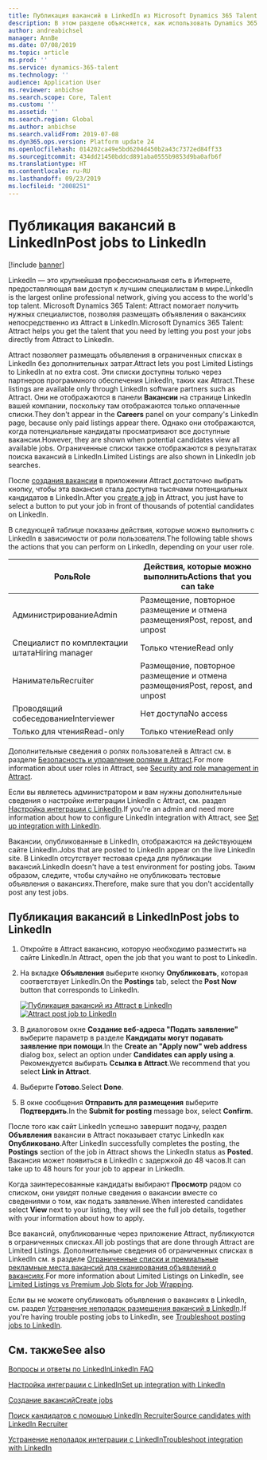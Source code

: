 ```yaml
---
title: Публикация вакансий в LinkedIn из Microsoft Dynamics 365 Talent - Attract
description: В этом разделе объясняется, как использовать Dynamics 365 Talent - Attract для публикации объявлений о вакансиях на LinkedIn.
author: andreabichsel
manager: AnnBe
ms.date: 07/08/2019
ms.topic: article
ms.prod: ''
ms.service: dynamics-365-talent
ms.technology: ''
audience: Application User
ms.reviewer: anbichse
ms.search.scope: Core, Talent
ms.custom: ''
ms.assetid: ''
ms.search.region: Global
ms.author: anbichse
ms.search.validFrom: 2019-07-08
ms.dyn365.ops.version: Platform update 24
ms.openlocfilehash: 014202ca49e5bd6204d450b2a43c7372ed84ff33
ms.sourcegitcommit: 434dd21450bddcd891aba0555b9853d9ba0afb6f
ms.translationtype: HT
ms.contentlocale: ru-RU
ms.lasthandoff: 09/23/2019
ms.locfileid: "2008251"
---
```

# <a name="post-jobs-to-linkedin"></a><span data-ttu-id="37d62-103">Публикация вакансий в LinkedIn</span><span class="sxs-lookup"><span data-stu-id="37d62-103">Post jobs to LinkedIn</span></span>

[!include [banner](../includes/banner.md)]

<span data-ttu-id="37d62-104">LinkedIn — это крупнейшая профессиональная сеть в Интернете, предоставляющая вам доступ к лучшим специалистам в мире.</span><span class="sxs-lookup"><span data-stu-id="37d62-104">LinkedIn is the largest online professional network, giving you access to the world's top talent.</span></span> <span data-ttu-id="37d62-105">Microsoft Dynamics 365 Talent: Attract помогает получить нужных специалистов, позволяя размещать объявления о вакансиях непосредственно из Attract в LinkedIn.</span><span class="sxs-lookup"><span data-stu-id="37d62-105">Microsoft Dynamics 365 Talent: Attract helps you get the talent that you need by letting you post your jobs directly from Attract to LinkedIn.</span></span>

<span data-ttu-id="37d62-106">Attract позволяет размещать объявления в ограниченных списках в LinkedIn без дополнительных затрат.</span><span class="sxs-lookup"><span data-stu-id="37d62-106">Attract lets you post Limited Listings to LinkedIn at no extra cost.</span></span> <span data-ttu-id="37d62-107">Эти списки доступны только через партнеров программного обеспечения LinkedIn, таких как Attract.</span><span class="sxs-lookup"><span data-stu-id="37d62-107">These listings are available only through LinkedIn software partners such as Attract.</span></span> <span data-ttu-id="37d62-108">Они не отображаются в панели **Вакансии** на странице LinkedIn вашей компании, поскольку там отображаются только оплаченные списки.</span><span class="sxs-lookup"><span data-stu-id="37d62-108">They don't appear in the **Careers** panel on your company's LinkedIn page, because only paid listings appear there.</span></span> <span data-ttu-id="37d62-109">Однако они отображаются, когда потенциальные кандидаты просматривают все доступные вакансии.</span><span class="sxs-lookup"><span data-stu-id="37d62-109">However, they are shown when potential candidates view all available jobs.</span></span> <span data-ttu-id="37d62-110">Ограниченные списки также отображаются в результатах поиска вакансий в LinkedIn.</span><span class="sxs-lookup"><span data-stu-id="37d62-110">Limited Listings are also shown in LinkedIn job searches.</span></span>

<span data-ttu-id="37d62-111">После [создания вакансии](./creating-jobs-attract.md) в приложении Attract достаточно выбрать кнопку, чтобы эта вакансия стала доступна тысячами потенциальных кандидатов в LinkedIn.</span><span class="sxs-lookup"><span data-stu-id="37d62-111">After you [create a job](./creating-jobs-attract.md) in Attract, you just have to select a button to put your job in front of thousands of potential candidates on LinkedIn.</span></span>

<span data-ttu-id="37d62-112">В следующей таблице показаны действия, которые можно выполнить с LinkedIn в зависимости от роли пользователя.</span><span class="sxs-lookup"><span data-stu-id="37d62-112">The following table shows the actions that you can perform on LinkedIn, depending on your user role.</span></span>

| <span data-ttu-id="37d62-113">Роль</span><span class="sxs-lookup"><span data-stu-id="37d62-113">Role</span></span> | <span data-ttu-id="37d62-114">Действия, которые можно выполнить</span><span class="sxs-lookup"><span data-stu-id="37d62-114">Actions that you can take</span></span> |
|---|---|
| <span data-ttu-id="37d62-115">Администрирование</span><span class="sxs-lookup"><span data-stu-id="37d62-115">Admin</span></span> | <span data-ttu-id="37d62-116">Размещение, повторное размещение и отмена размещения</span><span class="sxs-lookup"><span data-stu-id="37d62-116">Post, repost, and unpost</span></span> |
| <span data-ttu-id="37d62-117">Специалист по комплектации штата</span><span class="sxs-lookup"><span data-stu-id="37d62-117">Hiring manager</span></span> | <span data-ttu-id="37d62-118">Только чтение</span><span class="sxs-lookup"><span data-stu-id="37d62-118">Read only</span></span> |
| <span data-ttu-id="37d62-119">Наниматель</span><span class="sxs-lookup"><span data-stu-id="37d62-119">Recruiter</span></span> | <span data-ttu-id="37d62-120">Размещение, повторное размещение и отмена размещения</span><span class="sxs-lookup"><span data-stu-id="37d62-120">Post, repost, and unpost</span></span> |
| <span data-ttu-id="37d62-121">Проводящий собеседование</span><span class="sxs-lookup"><span data-stu-id="37d62-121">Interviewer</span></span> | <span data-ttu-id="37d62-122">Нет доступа</span><span class="sxs-lookup"><span data-stu-id="37d62-122">No access</span></span> |
| <span data-ttu-id="37d62-123">Только для чтения</span><span class="sxs-lookup"><span data-stu-id="37d62-123">Read-only</span></span> | <span data-ttu-id="37d62-124">Только чтение</span><span class="sxs-lookup"><span data-stu-id="37d62-124">Read only</span></span> |

<span data-ttu-id="37d62-125">Дополнительные сведения о ролях пользователей в Attract см. в разделе [Безопасность и управление ролями в Attract](./security-attract.md).</span><span class="sxs-lookup"><span data-stu-id="37d62-125">For more information about user roles in Attract, see [Security and role management in Attract](./security-attract.md).</span></span>

<span data-ttu-id="37d62-126">Если вы являетесь администратором и вам нужны дополнительные сведения о настройке интеграции LinkedIn с Attract, см. раздел [Настройка интеграции с LinkedIn](./attract-admin-linkedin.md).</span><span class="sxs-lookup"><span data-stu-id="37d62-126">If you're an admin and need more information about how to configure LinkedIn integration with Attract, see [Set up integration with LinkedIn](./attract-admin-linkedin.md).</span></span>

<span data-ttu-id="37d62-127">Вакансии, опубликованные в LinkedIn, отображаются на действующем сайте LinkedIn.</span><span class="sxs-lookup"><span data-stu-id="37d62-127">Jobs that are posted to LinkedIn appear on the live LinkedIn site.</span></span> <span data-ttu-id="37d62-128">В LinkedIn отсутствует тестовая среда для публикации вакансий.</span><span class="sxs-lookup"><span data-stu-id="37d62-128">LinkedIn doesn't have a test environment for posting jobs.</span></span> <span data-ttu-id="37d62-129">Таким образом, следите, чтобы случайно не опубликовать тестовые объявления о вакансиях.</span><span class="sxs-lookup"><span data-stu-id="37d62-129">Therefore, make sure that you don't accidentally post any test jobs.</span></span>

## <a name="post-jobs-to-linkedin"></a><span data-ttu-id="37d62-130">Публикация вакансий в LinkedIn</span><span class="sxs-lookup"><span data-stu-id="37d62-130">Post jobs to LinkedIn</span></span>

1. <span data-ttu-id="37d62-131">Откройте в Attract вакансию, которую необходимо разместить на сайте LinkedIn.</span><span class="sxs-lookup"><span data-stu-id="37d62-131">In Attract, open the job that you want to post to LinkedIn.</span></span>
2. <span data-ttu-id="37d62-132">На вкладке **Объявления** выберите кнопку **Опубликовать**, которая соответствует LinkedIn.</span><span class="sxs-lookup"><span data-stu-id="37d62-132">On the **Postings** tab, select the **Post Now** button that corresponds to LinkedIn.</span></span>

    <span data-ttu-id="37d62-133">[![Публикация вакансий из Attract в LinkedIn](./media/attract-post-job-to-linkedin.png)](./media/attract-post-job-to-linkedin.png)</span><span class="sxs-lookup"><span data-stu-id="37d62-133">[![Attract post job to LinkedIn](./media/attract-post-job-to-linkedin.png)](./media/attract-post-job-to-linkedin.png)</span></span>

3. <span data-ttu-id="37d62-134">В диалоговом окне **Создание веб-адреса "Подать заявление"** выберите параметр в разделе **Кандидаты могут подавать заявление при помощи**.</span><span class="sxs-lookup"><span data-stu-id="37d62-134">In the **Create an "Apply now" web address** dialog box, select an option under **Candidates can apply using a**.</span></span> <span data-ttu-id="37d62-135">Рекомендуется выбирать **Ссылка в Attract**.</span><span class="sxs-lookup"><span data-stu-id="37d62-135">We recommend that you select **Link in Attract**.</span></span>
4. <span data-ttu-id="37d62-136">Выберите **Готово**.</span><span class="sxs-lookup"><span data-stu-id="37d62-136">Select **Done**.</span></span>
5. <span data-ttu-id="37d62-137">В окне сообщения **Отправить для размещения** выберите **Подтвердить**.</span><span class="sxs-lookup"><span data-stu-id="37d62-137">In the **Submit for posting** message box, select **Confirm**.</span></span>

<span data-ttu-id="37d62-138">После того как сайт LinkedIn успешно завершит подачу, раздел **Объявления** вакансии в Attract показывает статус LinkedIn как **Опубликовано**.</span><span class="sxs-lookup"><span data-stu-id="37d62-138">After LinkedIn successfully completes the posting, the **Postings** section of the job in Attract shows the LinkedIn status as **Posted**.</span></span> <span data-ttu-id="37d62-139">Вакансия может появиться в LinkedIn с задержкой до 48 часов.</span><span class="sxs-lookup"><span data-stu-id="37d62-139">It can take up to 48 hours for your job to appear in LinkedIn.</span></span>

<span data-ttu-id="37d62-140">Когда заинтересованные кандидаты выбирают **Просмотр** рядом со списком, они увидят полные сведения о вакансии вместе со сведениями о том, как подать заявление.</span><span class="sxs-lookup"><span data-stu-id="37d62-140">When interested candidates select **View** next to your listing, they will see the full job details, together with your information about how to apply.</span></span>

<span data-ttu-id="37d62-141">Все вакансий, опубликованные через приложение Attract, публикуются в ограниченных списках.</span><span class="sxs-lookup"><span data-stu-id="37d62-141">All job postings that are done through Attract are Limited Listings.</span></span> <span data-ttu-id="37d62-142">Дополнительные сведения об ограниченных списках в LinkedIn см. в разделе [Ограниченные списки и премиальные рекламные места вакансий для сканирования объявлений о вакансиях](https://www.linkedin.com/help/recruiter/answer/79049).</span><span class="sxs-lookup"><span data-stu-id="37d62-142">For more information about Limited Listings on LinkedIn, see [Limited Listings vs Premium Job Slots for Job Wrapping](https://www.linkedin.com/help/recruiter/answer/79049).</span></span>

<span data-ttu-id="37d62-143">Если вы не можете опубликовать объявления о вакансиях в LinkedIn, см. раздел [Устранение неполадок размещения вакансий в LinkedIn](./attract-troubleshoot-linkedin.md).</span><span class="sxs-lookup"><span data-stu-id="37d62-143">If you're having trouble posting jobs to LinkedIn, see [Troubleshoot posting jobs to LinkedIn](./attract-troubleshoot-linkedin.md).</span></span>

## <a name="see-also"></a><span data-ttu-id="37d62-144">См. также</span><span class="sxs-lookup"><span data-stu-id="37d62-144">See also</span></span>

[<span data-ttu-id="37d62-145">Вопросы и ответы по LinkedIn</span><span class="sxs-lookup"><span data-stu-id="37d62-145">LinkedIn FAQ</span></span>](./attract-linkedin-faq.md)

[<span data-ttu-id="37d62-146">Настройка интеграции с LinkedIn</span><span class="sxs-lookup"><span data-stu-id="37d62-146">Set up integration with LinkedIn</span></span>](./attract-admin-linkedin.md)

[<span data-ttu-id="37d62-147">Создание вакансий</span><span class="sxs-lookup"><span data-stu-id="37d62-147">Create jobs</span></span>](./creating-jobs-attract.md)

[<span data-ttu-id="37d62-148">Поиск кандидатов с помощью LinkedIn Recruiter</span><span class="sxs-lookup"><span data-stu-id="37d62-148">Source candidates with LinkedIn Recruiter</span></span>](./attract-linkedin-recruiter.md)

[<span data-ttu-id="37d62-149">Устранение неполадок интеграции с LinkedIn</span><span class="sxs-lookup"><span data-stu-id="37d62-149">Troubleshoot integration with LinkedIn</span></span>](./attract-troubleshoot-linkedin.md)
